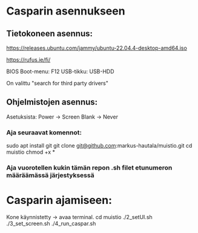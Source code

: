 # Casparin asennukseen

## Tietokoneen asennus:
https://releases.ubuntu.com/jammy/ubuntu-22.04.4-desktop-amd64.iso

https://rufus.ie/fi/

BIOS Boot-menu: F12
USB-tikku: USB-HDD

On valittu "search for third party drivers"


## Ohjelmistojen asennus:

Asetuksista: Power -> Screen Blank -> Never

### Aja seuraavat komennot:

sudo apt install git
git clone git@github.com:markus-hautala/muistio.git
cd muistio
chmod +x *

### Aja vuorotellen kukin tämän repon .sh filet etunumeron määräämässä järjestyksessä


# Casparin ajamiseen:
Kone käynnistetty -> avaa terminal.
cd muistio
./2_setUI.sh
./3_set_screen.sh
./4_run_caspar.sh

